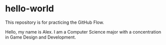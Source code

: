 # hello-world
This repository is for practicing the GitHub Flow.

Hello, my name is Alex. I am a Computer Science major with a concentration in Game Design and Development.
